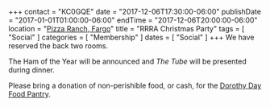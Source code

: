 +++
contact = "KC0GQE"
date = "2017-12-06T17:30:00-06:00"
publishDate = "2017-01-01T01:00:00-06:00"
endTime = "2017-12-06T20:00:00-06:00"
location = "[Pizza Ranch, Fargo](/places/pizza-ranch-fargo/)"
title = "RRRA Christmas Party"
tags = [ "Social" ]
categories = [ "Membership" ]
dates = [ "Social" ]
+++
We have reserved the back two rooms.

The Ham of the Year will be announced and *The Tube* will be presented
during dinner.

Please bring a donation of non-perishible food, or cash, for the
[Dorothy Day Food Pantry](http://www.fmddh.org/food-pantry/).
